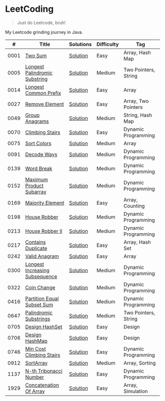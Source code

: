 # LeetCoding

> Just do Leetcode, bruh!

My Leetcode grinding journey in Java.

| #    | Title                                                                                           | Solutions                                                                                              | Difficulty | Tag                  |
|------|-------------------------------------------------------------------------------------------------|--------------------------------------------------------------------------------------------------------|------------|----------------------|
| 0001 | [Two Sum](https://leetcode.com/problems/two-sum/)                                               | [Solution](src/main/java/org/redquark/leetcoding/arrays/TwoSum.java)                                   | Easy       | Array, Hash Map      |
| 0005 | [Longest Palindromic Substring](https://leetcode.com/problems/longest-palindromic-substring/)   | [Solution](src/main/java/org/redquark/leetcoding/twopointers/LongestPalindromicSubstring.java)         | Medium     | Two Pointers, String |
| 0014 | [Longest Common Prefix](https://leetcode.com/problems/longest-common-prefix/)                   | [Solution](src/main/java/org/redquark/leetcoding/arrays/LongestCommonPrefix.java)                      | Easy       | Array                |
| 0027 | [Remove Element](https://leetcode.com/problems/remove-element/)                                 | [Solution](src/main/java/org/redquark/leetcoding/arrays/RemoveElement.java)                            | Easy       | Array, Two Pointers  |
| 0049 | [Group Anagrams](https://leetcode.com/problems/group-anagrams/)                                 | [Solution](src/main/java/org/redquark/leetcoding/strings/GroupAnagrams.java)                           | Medium     | String, Hash Map     |
| 0070 | [Climbing Stairs](https://leetcode.com/problems/climbing-stairs/)                               | [Solution](src/main/java/org/redquark/leetcoding/dynamicprogramming/ClimbingStairs.java)               | Easy       | Dynamic Programming  |
| 0075 | [Sort Colors](https://leetcode.com/problems/sort-colors/)                                       | [Solution](src/main/java/org/redquark/leetcoding/arrays/SortColors.java)                               | Medium     | Array                |
| 0091 | [Decode Ways](https://leetcode.com/problems/decode-ways/)                                       | [Solution](src/main/java/org/redquark/leetcoding/dynamicprogramming/DecodeWays.java)                   | Medium     | Dynamic Programming  |
| 0139 | [Word Break](https://leetcode.com/problems/word-break/)                                         | [Solution](src/main/java/org/redquark/leetcoding/dynamicprogramming/WordBreak.java)                    | Medium     | Dynamic Programming  |
| 0152 | [Maximum Product Subarray](https://leetcode.com/problems/maximum-product-subarray/)             | [Solution](src/main/java/org/redquark/leetcoding/dynamicprogramming/MaximumProductSubarray.java)       | Medium     | Dynamic Programming  |
| 0169 | [Majority Element](https://leetcode.com/problems/majority-element/)                             | [Solution](src/main/java/org/redquark/leetcoding/arrays/MajorityElement.java)                          | Easy       | Array, Counting      |
| 0198 | [House Robber](https://leetcode.com/problems/house-robber/)                                     | [Solution](src/main/java/org/redquark/leetcoding/dynamicprogramming/HouseRobber.java)                  | Medium     | Dynamic Programming  |
| 0213 | [House Robber II](https://leetcode.com/problems/house-robber-ii/)                               | [Solution](src/main/java/org/redquark/leetcoding/dynamicprogramming/HouseRobberII.java)                | Medium     | Dynamic Programming  |
| 0217 | [Contains Duplicate](https://leetcode.com/problems/contains-duplicate/)                         | [Solution](src/main/java/org/redquark/leetcoding/arrays/ContainsDuplicate.java)                        | Easy       | Array, Hash Set      |
| 0242 | [Valid Anagram](https://leetcode.com/problems/valid-anagram/)                                   | [Solution](src/main/java/org/redquark/leetcoding/arrays/ValidAnagram.java)                             | Easy       | Array                |
| 0300 | [Longest Increasing Subsequence](https://leetcode.com/problems/longest-increasing-subsequence/) | [Solution](src/main/java/org/redquark/leetcoding/dynamicprogramming/LongestIncreasingSubsequence.java) | Medium     | Dynamic Programming  |
| 0322 | [Coin Change](https://leetcode.com/problems/coin-change/)                                       | [Solution](src/main/java/org/redquark/leetcoding/dynamicprogramming/CoinChange.java)                   | Medium     | Dynamic Programming  |
| 0416 | [Partition Equal Subset Sum](https://leetcode.com/problems/partition-equal-subset-sum/)         | [Solution](src/main/java/org/redquark/leetcoding/dynamicprogramming/PartitionEqualSubsetSum.java)      | Medium     | Dynamic Programming  |
| 0647 | [Palindromic Substrings](https://leetcode.com/problems/palindromic-substrings/)                 | [Solution](src/main/java/org/redquark/leetcoding/twopointers/PalindromicSubstrings.java)               | Medium     | Two Pointers, String |
| 0705 | [Design HashSet](https://leetcode.com/problems/design-hashset/)                                 | [Solution](src/main/java/org/redquark/leetcoding/design/DesignHashSet.java)                            | Easy       | Design               |
| 0706 | [Design HashMap](https://leetcode.com/problems/design-hashmap/)                                 | [Solution](src/main/java/org/redquark/leetcoding/design/DesignHashMap.java)                            | Easy       | Design               |
| 0746 | [Min Cost Climbing Stairs](https://leetcode.com/problems/min-cost-climbing-stairs/)             | [Solution](src/main/java/org/redquark/leetcoding/dynamicprogramming/MinCostClimbingStairs.java)        | Easy       | Dynamic Programming  |
| 0912 | [SortArray](https://leetcode.com/problems/sort-array/)                                          | [Solution](src/main/java/org/redquark/leetcoding/arrays/SortArray.java)                                | Medium     | Array, Sorting       |
| 1137 | [N-th Tribonacci Number](https://leetcode.com/problems/n-th-tribonacci-number/)                 | [Solution](src/main/java/org/redquark/leetcoding/dynamicprogramming/NthTribonacciNumber.java)          | Easy       | Dynamic Programming  |
| 1929 | [Concatenation Of Array](https://leetcode.com/problems/concatenation-of-array/)                 | [Solution](src/main/java/org/redquark/leetcoding/arrays/ConcatenationOfArray.java)                     | Easy       | Array, Simulation    |